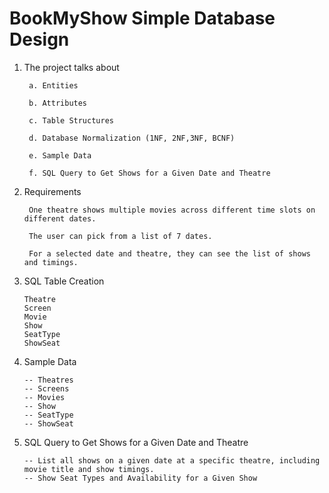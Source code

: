 # BookMyShow Simple Database Design


1. The project talks about

        a. Entities
   
        b. Attributes
   
        c. Table Structures
       
        d. Database Normalization (1NF, 2NF,3NF, BCNF)
   
        e. Sample Data
   
        f. SQL Query to Get Shows for a Given Date and Theatre


2. Requirements
  
        One theatre shows multiple movies across different time slots on different dates.
 
        The user can pick from a list of 7 dates.
  
        For a selected date and theatre, they can see the list of shows and timings.



3. SQL Table Creation

       Theatre
       Screen
       Movie
       Show
       SeatType
       ShowSeat


5. Sample Data

       -- Theatres
       -- Screens
       -- Movies
       -- Show
       -- SeatType
       -- ShowSeat
   
   
7. SQL Query to Get Shows for a Given Date and Theatre

       -- List all shows on a given date at a specific theatre, including movie title and show timings.
       -- Show Seat Types and Availability for a Given Show
       
